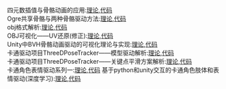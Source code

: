 四元数插值与骨骼动画的应用:[理论](http://mp.weixin.qq.com/s?__biz=MzU1NzU2MzcyMw==&mid=2247483923&idx=1&sn=c9f98ed3b258cee996a7ad124fc96675&chksm=fc32a837cb4521215732ad386dda923c45108dad78a5219c8129e725e51241a8916650d99703&token=790768732&lang=zh_CN#rd),[代码](https://github.com/1165048017/BlogLearning/tree/master/splineinterp)  
Ogre共享骨骼与两种骨骼驱动方法:[理论](http://mp.weixin.qq.com/s?__biz=MzU1NzU2MzcyMw==&mid=2247484080&idx=1&sn=ad28891278d8962281265aa7168b8f86&chksm=fc32a894cb452182479542cc0c140eeddb78a83c3676e49a8f6831427caf57eb1a604f2754dc&token=790768732&lang=zh_CN#rd),[代码](https://github.com/1165048017/BlogLearning/tree/master/OgreAnimation)  
obj格式解析:[理论](http://mp.weixin.qq.com/s?__biz=MzU1NzU2MzcyMw==&mid=2247484102&idx=1&sn=902d7123e0e9d65363406650484f304c&chksm=fc32a8e2cb4521f426ed059b5c12c14b8d1409c9baa166cc6c291dac6c9a8c63dbcbdd6265f3&token=790768732&lang=zh_CN#rd),[代码](https://github.com/1165048017/BlogLearning/tree/master/ObjBodyFile)  
OBJ可视化——UV还原(修正):[理论](http://mp.weixin.qq.com/s?__biz=MzU1NzU2MzcyMw==&mid=2247484213&idx=1&sn=dbf504adbeb4f1b7e9de0cbb41eaba52&chksm=fc32a911cb45200764d3ae409e5e1f96495385ee0b36ca8594143cb48dffc68afe66e84171e9&token=790768732&lang=zh_CN#rd),[代码](https://github.com/1165048017/BlogLearning/tree/master/ObjBodyFile)  
Unity中BVH骨骼动画驱动的可视化理论与实现:[理论](http://mp.weixin.qq.com/s?__biz=MzU1NzU2MzcyMw==&mid=2247484239&idx=1&sn=bfb6987d093a98b9c099927ec80cfd04&chksm=fc32a96bcb45207d0e2663e06f94a9506b938c1cd7179109d746c07f8135919ec7fb63d92fe9&token=790768732&lang=zh_CN#rd),[代码](https://github.com/1165048017/BVHParse)  
卡通驱动项目ThreeDPoseTracker——模型驱动解析:[理论](http://mp.weixin.qq.com/s?__biz=MzU1NzU2MzcyMw==&mid=2247484275&idx=1&sn=ecae7ae147ec7a434f77a36f5f04378d&chksm=fc32a957cb4520411cf1b286b1d8d2b3a5437205e88524b4c0165fb2fa4870e4689d13752492&token=790768732&lang=zh_CN#rd),[代码](https://github.com/1165048017/ThreeDExperiment)  
卡通驱动项目ThreeDPoseTracker——关键点平滑方案解析:[理论](https://mp.weixin.qq.com/s?__biz=MzU1NzU2MzcyMw==&mid=2247484288&idx=1&sn=eb9443e6f897b1db2ef96533b96e6565&chksm=fc32a9a4cb4520b249e1f647c5d24b45fa452427e9399e5c57b18c4ed77ca1c770e8c5e3ad87&token=790768732&lang=zh_CN#rd),[代码](https://github.com/1165048017/BlogLearning/blob/master/3Dpose/testSmooth.py)  
卡通角色表情驱动系列一:[理论](https://mp.weixin.qq.com/s?__biz=MzU1NzU2MzcyMw==&mid=2247484305&idx=1&sn=9f4f25d825a168598945e777d76cbbdf&chksm=fc32a9b5cb4520a3eb1ddb5fd781c37bcd69dbec88e5bfa6ef7d0d537403eac4d12d630fa91e&token=790768732&lang=zh_CN#rd),[代码](https://github.com/1165048017/BlogLearning/tree/master/Blendshapes/StrongtrackAnalysis)
基于python和unity交互的卡通角色肢体和表情驱动(深度学习):[理论](http://mp.weixin.qq.com/s?__biz=MzU1NzU2MzcyMw==&mid=2247484172&idx=1&sn=ca058ea19a00d0f4121359f21949670a&chksm=fc32a928cb45203ed8596bc294a4511df0eb31385c497adca68d4478b6cb3e5f76203703f68c&token=790768732&lang=zh_CN#rd),[代码](https://download.csdn.net/download/zb1165048017/13693467)  